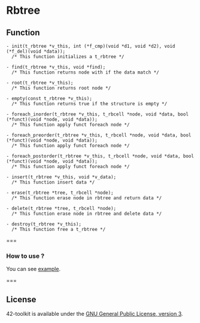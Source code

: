 Rbtree
==========

## Function

	- init(t_rbtree *v_this, int (*f_cmp)(void *d1, void *d2), void (*f_del)(void *data));
	  /* This function initializes a t_rbtree */

	- find(t_rbtree *v_this, void *find);
	  /* This function returns node with if the data match */

	- root(t_rbtree *v_this);
	  /* This function returns root node */

	- empty(const t_rbtree *v_this);
	  /* This function returns true if the structure is empty */

	- foreach_inorder(t_rbtree *v_this, t_rbcell *node, void *data, bool (*funct)(void *node, void *data));
	  /* This function apply funct foreach node */

	- foreach_preorder(t_rbtree *v_this, t_rbcell *node, void *data, bool (*funct)(void *node, void *data));
	  /* This function apply funct foreach node */

	- foreach_postorder(t_rbtree *v_this, t_rbcell *node, void *data, bool (*funct)(void *node, void *data));
	  /* This function apply funct foreach node */

	- insert(t_rbtree *v_this, void *v_data);
	  /* This function insert data */

	- erase(t_rbtree *tree, t_rbcell *node);
	  /* This function erase node in rbtree and return data */

	- delete(t_rbtree *tree, t_rbcell *node);
	  /* This function erase node in rbtree and delete data */

	- destroy(t_rbtree *v_this);
	  /* This function free a t_rbtree */

===

### How to use ?

You can see [example](https://github.com/42School/42-toolkit/tree/master/examples/libc/rbtree).

===
## License

42-toolkit is available under the [GNU General Public License, version 3](LICENSE).
